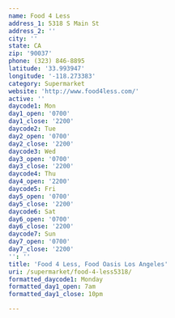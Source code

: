 ```yaml
---
name: Food 4 Less
address_1: 5318 S Main St
address_2: ''
city: ''
state: CA
zip: '90037'
phone: (323) 846-8895
latitude: '33.993947'
longitude: '-118.273383'
category: Supermarket
website: 'http://www.food4less.com/'
active: ''
daycode1: Mon
day1_open: '0700'
day1_close: '2200'
daycode2: Tue
day2_open: '0700'
day2_close: '2200'
daycode3: Wed
day3_open: '0700'
day3_close: '2200'
daycode4: Thu
day4_open: '2200'
daycode5: Fri
day5_open: '0700'
day5_close: '2200'
daycode6: Sat
day6_open: '0700'
day6_close: '2200'
daycode7: Sun
day7_open: '0700'
day7_close: '2200'
'': ''
title: 'Food 4 Less, Food Oasis Los Angeles'
uri: /supermarket/food-4-less5318/
formatted_daycode1: Monday
formatted_day1_open: 7am
formatted_day1_close: 10pm

---
```

